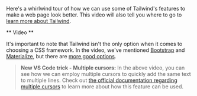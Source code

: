 Here's a whirlwind tour of how we can use some of Tailwind's features to make a web page look better. This video will also tell you where to go to [learn more about Tailwind](https://tailwindcss.com/docs).

** Video **

It's important to note that Tailwind isn't the only option when it comes to choosing a CSS framework. In the video, we've mentioned [Bootstrap](https://getbootstrap.com) and [Materialize](https://materializecss.com), but there are [more good options](https://dev.to/theme_selection/best-css-frameworks-in-2020-1jjh).

> **New VS Code trick - Multiple cursors:** In the above video, you can see how we can employ multiple cursors to quickly add the same text to multiple lines. Check out [the official documentation regarding multiple cursors](https://code.visualstudio.com/docs/editor/codebasics#_multiple-selections-multicursor) to learn more about how this feature can be used.